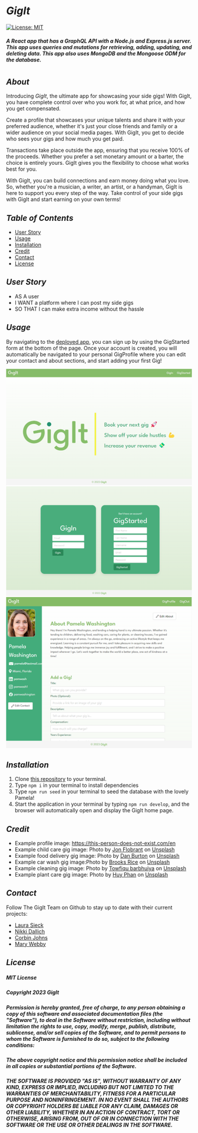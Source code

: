 # **_GigIt_**

[![License: MIT](https://img.shields.io/badge/License-MIT-yellow.svg)](https://opensource.org/licenses/MIT)

##### _A React app that has a GraphQL API with a Node.js and Express.js server. This app uses queries and mutations for retrieving, adding, updating, and deleting data. This app also uses MongoDB and the Mongoose ODM for the database._

#

## **_About_**

Introducing _GigIt_, the ultimate app for showcasing your side gigs! With GigIt, you have complete control over who you work for, at what price, and how you get compensated.

Create a profile that showcases your unique talents and share it with your preferred audience, whether it's just your close friends and family or a wider audience on your social media pages. With GigIt, you get to decide who sees your gigs and how much you get paid.

Transactions take place outside the app, ensuring that you receive 100% of the proceeds. Whether you prefer a set monetary amount or a barter, the choice is entirely yours. GigIt gives you the flexibility to choose what works best for you.

With GigIt, you can build connections and earn money doing what you love. So, whether you're a musician, a writer, an artist, or a handyman, GigIt is here to support you every step of the way. Take control of your side gigs with GigIt and start earning on your own terms!

## **_Table of Contents_**

- [User Story](#ser-story)
- [Usage](#Usage)
- [Installation](#installation)
- [Credit](#credit)
- [Contact](#contact)
- [License](#license)

## **_User Story_**

- AS A user
- I WANT a platform where I can post my side gigs
- SO THAT I can make extra income without the hassle

## **_Usage_**

By navigating to the [deployed app](deployed_app_link_here), you can sign up by using the GigStarted form at the bottom of the page. Once your account is created, you will automatically be navigated to your personal GigProfile where you can edit your contact and about sections, and start adding your first Gig!

![GigIt Homepage](/client/public/images/homepage-screenshot.png)
![GigIt Homepage 2](/client/public/images/homepage-screenshot2.png)
![GigProfile](/client/public/images/gigprofile-screenshot.png)

## **_Installation_**

1. Clone [this repository](https://github.com/lsieck519/GigIt) to your terminal.
2. Type `npm i` in your terminal to install dependencies
3. Type `npm run seed` in your terminal to seed the database with the lovely Pamela!
4. Start the application in your terminal by typing `npm run develop`, and the browser will automatically open and display the GigIt home page.

## **_Credit_**

- Example profile image: https://this-person-does-not-exist.com/en
- Example child care gig image: Photo by <a href="https://unsplash.com/@jonflobrant?utm_source=unsplash&utm_medium=referral&utm_content=creditCopyText">Jon Flobrant</a> on <a href="https://unsplash.com/s/photos/woman-with-child?utm_source=unsplash&utm_medium=referral&utm_content=creditCopyText">Unsplash</a>
- Example food delivery gig image: Photo by <a href="https://unsplash.com/pt-br/@dan__burton?utm_source=unsplash&utm_medium=referral&utm_content=creditCopyText">Dan Burton</a> on <a href="https://unsplash.com/s/photos/pizza-box?utm_source=unsplash&utm_medium=referral&utm_content=creditCopyText">Unsplash</a>
- Example car wash gig image:Photo by <a href="https://unsplash.com/es/@brooksrice?utm_source=unsplash&utm_medium=referral&utm_content=creditCopyText">Brooks Rice</a> on <a href="https://unsplash.com/photos/Zp4FGM_HgnA?utm_source=unsplash&utm_medium=referral&utm_content=creditCopyText">Unsplash</a>
- Example cleaning gig image: Photo by <a href="https://unsplash.com/@towfiqu999999?utm_source=unsplash&utm_medium=referral&utm_content=creditCopyText">Towfiqu barbhuiya</a> on <a href="https://unsplash.com/photos/ho-p7qLBewk?utm_source=unsplash&utm_medium=referral&utm_content=creditCopyText">Unsplash</a>
- Example plant care gig image: Photo by <a href="https://unsplash.com/@huyphan2602?utm_source=unsplash&utm_medium=referral&utm_content=creditCopyText">Huy Phan</a> on <a href="https://unsplash.com/photos/EleyBNnodCY?utm_source=unsplash&utm_medium=referral&utm_content=creditCopyText">Unsplash</a>

## **_Contact_**

Follow The GigIt Team on Github to stay up to date with their current projects:

- [Laura Sieck](https://github.com/lsieck519)
- [Nikki Dallich](https://github.com/ndallich1)
- [Corbin Johns](https://github.com/cxrstings)
- [Mary Webby](https://github.com/marywebby)

## **_License_**

##### _MIT License_

##### _Copyright 2023 GigIt_

##### _Permission is hereby granted, free of charge, to any person obtaining a copy of this software and associated documentation files (the "Software"), to deal in the Software without restriction, including without limitation the rights to use, copy, modify, merge, publish, distribute, sublicense, and/or sell copies of the Software, and to permit persons to whom the Software is furnished to do so, subject to the following conditions:_

##### _The above copyright notice and this permission notice shall be included in all copies or substantial portions of the Software._

##### _THE SOFTWARE IS PROVIDED "AS IS", WITHOUT WARRANTY OF ANY KIND, EXPRESS OR IMPLIED, INCLUDING BUT NOT LIMITED TO THE WARRANTIES OF MERCHANTABILITY, FITNESS FOR A PARTICULAR PURPOSE AND NONINFRINGEMENT. IN NO EVENT SHALL THE AUTHORS OR COPYRIGHT HOLDERS BE LIABLE FOR ANY CLAIM, DAMAGES OR OTHER LIABILITY, WHETHER IN AN ACTION OF CONTRACT, TORT OR OTHERWISE, ARISING FROM, OUT OF OR IN CONNECTION WITH THE SOFTWARE OR THE USE OR OTHER DEALINGS IN THE SOFTWARE._
